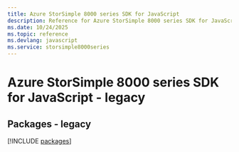 ```yaml
---
title: Azure StorSimple 8000 series SDK for JavaScript
description: Reference for Azure StorSimple 8000 series SDK for JavaScript
ms.date: 10/24/2025
ms.topic: reference
ms.devlang: javascript
ms.service: storsimple8000series
---
```

# Azure StorSimple 8000 series SDK for JavaScript - legacy
## Packages - legacy
[!INCLUDE [packages](storsimple-8000-series-index.md)]